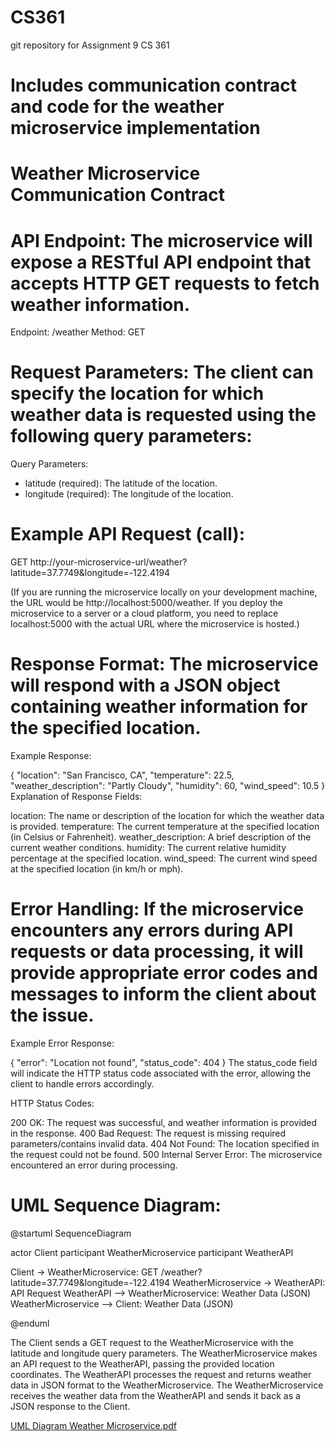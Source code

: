 # CS361
git repository for Assignment 9 CS 361  
# Includes communication contract and code for the weather microservice implementation
# Weather Microservice Communication Contract

# API Endpoint: The microservice will expose a RESTful API endpoint that accepts HTTP GET requests to fetch weather information.

Endpoint: /weather
Method: GET

# Request Parameters: The client can specify the location for which weather data is requested using the following query parameters:

Query Parameters:
- latitude (required): The latitude of the location.
- longitude (required): The longitude of the location.

# Example API Request (call):

GET http://your-microservice-url/weather?latitude=37.7749&longitude=-122.4194


(If you are running the microservice locally on your development machine, the URL would be http://localhost:5000/weather. If  you deploy the microservice to a server or a cloud platform, you need to replace localhost:5000 with the actual URL where the microservice is hosted.)

# Response Format: The microservice will respond with a JSON object containing weather information for the specified location.

Example Response:


{
  "location": "San Francisco, CA",
  "temperature": 22.5,
  "weather_description": "Partly Cloudy",
  "humidity": 60,
  "wind_speed": 10.5
}
Explanation of Response Fields:

location: The name or description of the location for which the weather data is provided.
temperature: The current temperature at the specified location (in Celsius or Fahrenheit).
weather_description: A brief description of the current weather conditions.
humidity: The current relative humidity percentage at the specified location.
wind_speed: The current wind speed at the specified location (in km/h or mph).

# Error Handling: If the microservice encounters any errors during API requests or data processing, it will provide appropriate error codes and messages to inform the client about the issue.

Example Error Response:

{
  "error": "Location not found",
  "status_code": 404
}
The status_code field will indicate the HTTP status code associated with the error, allowing the client to handle errors accordingly.

HTTP Status Codes:

200 OK: The request was successful, and weather information is provided in the response.
400 Bad Request: The request is missing required parameters/contains invalid data.
404 Not Found: The location specified in the request could not be found.
500 Internal Server Error: The microservice encountered an error during processing.

# UML Sequence Diagram:

@startuml SequenceDiagram

actor Client
participant WeatherMicroservice
participant WeatherAPI

Client -> WeatherMicroservice: GET /weather?latitude=37.7749&longitude=-122.4194
WeatherMicroservice -> WeatherAPI: API Request
WeatherAPI --> WeatherMicroservice: Weather Data (JSON)
WeatherMicroservice --> Client: Weather Data (JSON)

@enduml

The Client sends a GET request to the WeatherMicroservice with the latitude and longitude query parameters.
The WeatherMicroservice makes an API request to the WeatherAPI, passing the provided location coordinates.
The WeatherAPI processes the request and returns weather data in JSON format to the WeatherMicroservice.
The WeatherMicroservice receives the weather data from the WeatherAPI and sends it back as a JSON response to the Client.


[UML Diagram Weather Microservice.pdf](https://github.com/HanaAlizai/CS361/files/12287225/UML.Diagram.Weather.Microservice.pdf)
